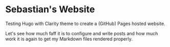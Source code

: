 # Sebastian's Website

Testing Hugo with Clarity theme to create a (GitHub) Pages hosted website.

Let's see how much faff it is to configure and write posts and how much work it is again to get my Markdown files rendered properly.
